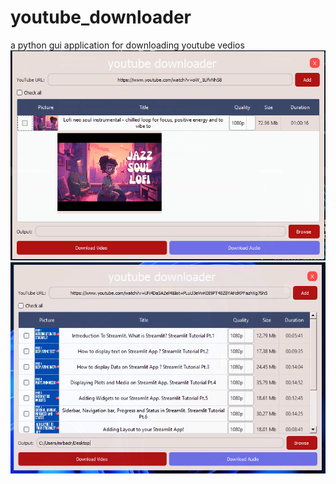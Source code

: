 # youtube_downloader
a python gui application for downloading youtube vedios 
![Example screenshot](Screenshot1.png)
![Example screenshot](Screenshot2.png)
